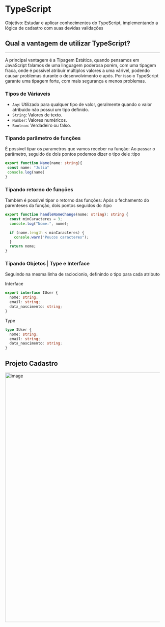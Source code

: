 <h1>TypeScript</h1>

<p>Objetivo: Estudar e aplicar conhecimentos do TypeScript, implementando a lógica de cadastro com suas devidas validações</p>

<h2>Qual a vantagem de utilizar TypeScript?</h2>
<hr/>
<p>A principal vantagem é a Tipagem Estática, quando pensamos em JavaScript falamos de uma linguagem poderosa porém, com uma tipagem fraca, onde é possivel atribuir múltiplos valores a uma várivel, podendo causar problemas durante o desenvolvimento e após. Por isso o TypeScript garante uma tipagem forte, com mais segurança e menos problemas.</p>

<h3>Tipos de Váriaveis</h3>
<ul>
  <li><code>Any</code>: Utilizado para qualquer tipo de valor, geralmente quando o valor atribuído não possui um tipo definido.</li>
  <li><code>String</code>: Valores de texto.</li>
  <li><code>Number</code>: Valores numéricos.</li>
  <li><code>Boolean</code>: Verdadeiro ou falso.</li>
</ul>

<h3>Tipando parâmetro de funções</h3>
<p>É possivel tipar os parametros que vamos receber na função: Ao passar o parâmetro, seguido de dois pontos podemos dizer o tipo dele :tipo</p>

```ts
export function Name(name: string){
 const name: "Julia"
 console.log(name)
}
```

<h3>Tipando retorno de funções</h3>
<p>Também é possivel tipar o retorno das funções: Após o fechamento do parenteses da função, dois pontos seguidos do :tipo</p>

```ts
export function handleNomeChange(nome: string): string {
  const minCaracteres = 3;
  console.log("Nome:", nome);

  if (nome.length < minCaracteres) {
    console.warn("Poucos caracteres");
  }
  return nome;
}
```
<h3>Tipando Objetos | Type e Interface</h3>
<p>Seguindo na mesma linha de raciocionio, definindo o tipo para cada atributo</p>

<p>Interface</p>

```ts
export interface IUser {
  nome: string;
  email: string;
  data_nascimento: string;
}
```

<p>Type</p>

```ts
type IUser {
  nome: string;
  email: string;
  data_nascimento: string;
}
```

<h2>Projeto Cadastro</h2>
<img width="1903" height="810" alt="image" src="https://github.com/user-attachments/assets/75c3b455-f694-4c6e-a7f7-25486020f415" />
